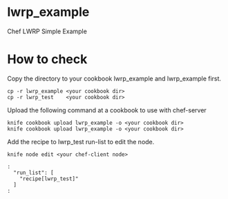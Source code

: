lwrp_example
============

Chef LWRP Simple Example

# How to check

Copy the directory to your cookbook lwrp_example and lwrp_example first.

```
cp -r lwrp_example <your cookbook dir>
cp -r lwrp_test    <your cookbook dir>
```

Upload the following command at a cookbook to use with chef-server

```
knife cookbook upload lwrp_example -o <your cookbook dir>
knife cookbook upload lwrp_example -o <your cookbook dir>
```

Add the recipe to lwrp_test run-list to edit the node.

```
knife node edit <your chef-client node>
```
```
:
  "run_list": [
    "recipe[lwrp_test]"
  ]
:
```

